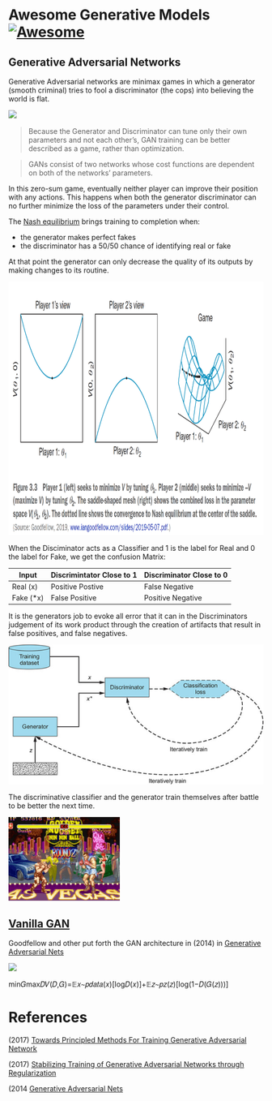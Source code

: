 #  Awesome Generative Models [![Awesome](https://cdn.rawgit.com/sindresorhus/awesome/d7305f38d29fed78fa85652e3a63e154dd8e8829/media/badge.svg)](https://github.com/sindresorhus/awesome)

## Generative Adversarial Networks

Generative Adversarial networks are minimax games in which a generator (smooth criminal) tries to fool a discriminator (the cops) into believing the world is flat. 

<img src="flat_earth.gif"  height="400" /> 

> Because the Generator and Discriminator can tune only their own parameters and not each other’s, GAN training can be better described as a game, rather than optimization.

> GANs consist of two networks whose cost functions are dependent on both of the networks’ parameters. 

In this zero-sum game, eventually neither player can improve their position with any actions. This happens when both the generator discriminator can no further minimize the loss of the parameters under their control.

The [Nash equilibrium](https://www.investopedia.com/terms/n/nash-equilibrium.asp#:~:text=The%20Nash%20equilibrium%20is%20a%20decision%2Dmaking%20theorem%20within%20game,the%20decisions%20of%20other%20players.) brings training to completion when: 
  * the generator makes perfect fakes
  * the discriminator has a 50/50 chance of identifying real or fake

At that point the generator can only decrease the quality of its outputs by making changes to its routine. 

<img src="gan_equal.png" height="500" />

When the Disciminator acts as a Classifier and 1 is the label for Real and 0 the label for Fake, we get the confusion Matrix: 

| Input | Discrimintator Close to 1 | Discriminator Close to 0 |
| ---- | ---- | --- | 
|Real (x) | Positive Postive | False Negative |
| Fake (*x) | False Positive | Positive Negative |

It is the generators job to evoke all error that it can in the Discriminators judgement of its work product through the creation of artifacts that result in false positives, and false negatives. 

![Gans](gan.jpg)

The discriminative classifier and the generator train themselves after battle to be better the next time.

<img src="sf.gif" />


## [Vanilla GAN](https://youtu.be/HGYYEUSm-0Q)

Goodfellow and other put forth the GAN architecture in (2014) in [Generative Adversarial Nets](https://arxiv.org/pdf/1406.2661.pdf)

<img src="https://render.githubusercontent.com/render/math?math=\large \min G \max D V(D,G) = \mathbf{E}_x~p_data(x) [logD(x)]">

min𝐺max𝐷𝑉(𝐷,𝐺)=𝔼𝑥∼𝑝𝑑𝑎𝑡𝑎(𝑥)[log𝐷(𝑥)]+𝔼𝑧∼𝑝𝑧(𝑧)[log(1−𝐷(𝐺(𝑧)))]

# References

(2017) [Towards Principled Methods For Training Generative Adversarial Network](https://arxiv.org/pdf/1701.04862.pdf)

(2017) [Stabilizing Training of Generative Adversarial Networks through Regularization](https://arxiv.org/pdf/1705.09367.pdf)

(2014 [Generative Adversarial Nets](https://arxiv.org/pdf/1406.2661.pdf)

